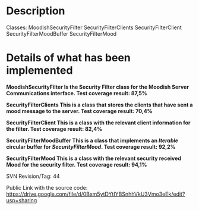 # Description #

Classes:
MoodishSecurityFilter
SecurityFilterClients
SecurityFilterClient
SecurityFilterMoodBuffer
SecurityFilterMood


# Details of what has been implemented #

**MoodishSecurityFilter
Is the Security Filter class for the Moodish Server Communications interface.
Test coverage result: 87,5%**

**SecurityFilterClients
This is a class that stores the clients that have sent a mood message to the server.
Test coverage result: 70,4%**

**SecurityFilterClient
This is a class with the relevant client information for the filter.
Test coverage result: 82,4%**

**SecurityFilterMoodBuffer
This is a class that implements an _Iterable_ circular buffer for _SecurityFilterMood_.
Test coverage result: 92,2%**

**SecurityFilterMood
This is a class with the relevant security received Mood for the security filter.
Test coverage result: 94,1%**

SVN Revision/Tag: 44

Public Link with the source code: https://drive.google.com/file/d/0Bxm5ytDYtIYBSnhhVkU3Vmo3eEk/edit?usp=sharing

